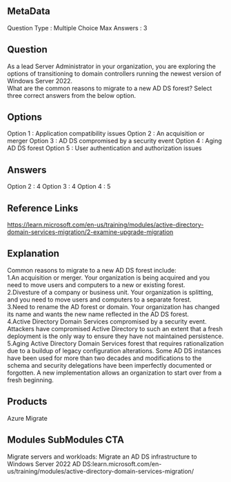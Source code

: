 ## MetaData
Question Type : Multiple Choice
Max Answers : 3
 
## Question
As a lead Server Administrator in your organization, you are exploring the options of transitioning to domain controllers running the newest version of Windows Server 2022.<br> What are the common reasons to migrate to a new AD DS forest? Select three correct answers from the below option.           

## Options
Option 1 : Application compatibility issues
Option 2 : An acquisition or merger 
Option 3 : AD DS compromised by a security event 
Option 4 : Aging AD DS forest 
Option 5 : User authentication and authorization issues  

## Answers
Option 2 : 4
Option 3 : 4
Option 4 : 5

## Reference Links
https://learn.microsoft.com/en-us/training/modules/active-directory-domain-services-migration/2-examine-upgrade-migration

## Explanation
Common reasons to migrate to a new AD DS forest include: <br>1.An acquisition or merger. Your organization is being acquired and you need to move users and computers to a new or existing forest.<br>2.Divesture of a company or business unit. Your organization is splitting, and you need to move users and computers to a separate forest. <br>3.Need to rename the AD forest or domain. Your organization has changed its name and wants the new name reflected in the AD DS forest.<br>4.Active Directory Domain Services compromised by a security event. Attackers have compromised Active Directory to such an extent that a fresh deployment is the only way to ensure they have not maintained persistence.<br>5.Aging Active Directory Domain Services forest that requires rationalization due to a buildup of legacy configuration alterations. Some AD DS instances have been used for more than two decades and modifications to the schema and security delegations have been imperfectly documented or forgotten. A new implementation allows an organization to start over from a fresh beginning.   

## Products
Azure Migrate
                
## Modules SubModules CTA
Migrate servers and workloads: Migrate an AD DS infrastructure to Windows Server 2022 AD DS:learn.microsoft.com/en-us/training/modules/active-directory-domain-services-migration/